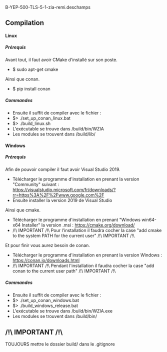 B-YEP-500-TLS-5-1-zia-remi.deschamps

## Compilation
#### Linux
##### Prérequis
Avant tout, il faut avoir CMake d'installé sur son poste.
* \$ sudo apt-get cmake

Ainsi que conan.
* \$ pip install conan

##### Commandes
* Ensuite il suffit de compiler avec le fichier :
* \$> ./set_up_conan_linux.bat
* \$> ./build_linux.sh
* L'exécutable se trouve dans /build/bin/WZIA
* Les modules se trouvent dans /build/lib/

#### Windows
##### Prérequis

Afin de pouvoir compiler il faut avoir Visual Studio 2019.
* Télécharger le programme d'installation en prenant la version "Community" suivant : https://visualstudio.microsoft.com/fr/downloads/?rr=https%3A%2F%2Fwww.google.com%2F
* Ensuite installer la version 2019 de Visual Studio

Ainsi que cmake.
* Télécharger le programme d'installation en prenant "Windows win64-x64 Installer" la version .msi : https://cmake.org/download/
* /!\ IMPORTANT /!\ Pour l'installation il faudra cocher la case "add cmake to the system PATH for the current user" /!\ IMPORTANT /!\

Et pour finir vous aurez besoin de conan.
* Télécharger le programme d'installation en prenant la version Windows : https://conan.io/downloads.html
* /!\ IMPORTANT /!\ Pendant l'installation il faudra cocher la case "add conan to the current user path" /!\ IMPORTANT /!\

##### Commandes

* Ensuite il suffit de compiler avec le fichier :
* \$> ./set_up_conan_windows.bat
* \$> ./build_windows_release.bat
* L'exécutable se trouve dans /build/bin/WZIA.exe
* Les modules se trouvent dans /build/bin/

## /!\ IMPORTANT /!\
TOUJOURS mettre le dossier build/ dans le .gitignore
